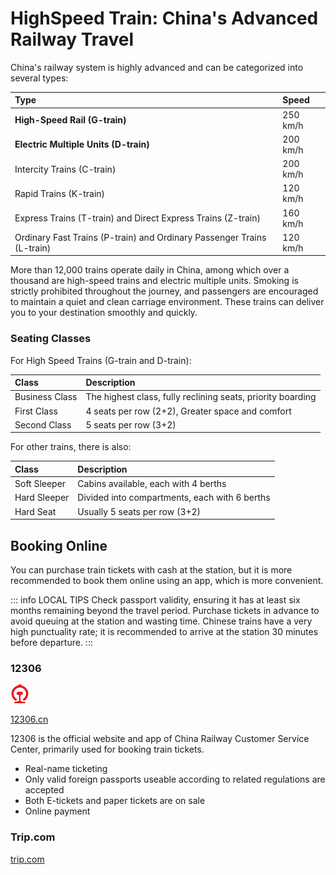 # HighSpeed Train: China's Advanced Railway Travel

China's railway system is highly advanced and can be categorized into several types:

| Type                                                                   | Speed    |
| :--------------------------------------------------------------------- | :------- |
| **High-Speed Rail (G-train)**                                          | 250 km/h |
| **Electric Multiple Units (D-train)**                                  | 200 km/h |
| Intercity Trains (C-train)                                             | 200 km/h |
| Rapid Trains (K-train)                                                 | 120 km/h |
| Express Trains (T-train) and Direct Express Trains (Z-train)           | 160 km/h |
| Ordinary Fast Trains (P-train) and Ordinary Passenger Trains (L-train) | 120 km/h |

<YouTube link="https://youtu.be/1Yger7RaOsE?si=PtqOwSdLDp8AOdiq">
<template #cover><img src="../assets/youtube/chinas-trains-are-incredible-chengdu-to-chongqing.jpg" alt="China's Trains are INCREDIBLE" /></template>
<template #title>China's Trains are INCREDIBLE</template>
<template #author>Two Mad Explorers</template>
<template #description>China's High speed rail network is largest railway system on earth. Today, we take an incredibly fast bullet train from Chengdu to Chongqing, China. </template>
</YouTube>

More than 12,000 trains operate daily in China, among which over a thousand are high-speed trains and electric multiple units. Smoking is strictly prohibited throughout the journey, and passengers are encouraged to maintain a quiet and clean carriage environment. These trains can deliver you to your destination smoothly and quickly.

### Seating Classes

For High Speed Trains (G-train and D-train):

| Class          | Description                                                       |
| :------------- | :---------------------------------------------------------------- |
| Business Class | The highest class, fully reclining seats, priority boarding       |
| First Class    | 4 seats per row (2+2), Greater space and comfort |
| Second Class   | 5 seats per row (3+2)                            |

For other trains, there is also:

| Class          | Description                                                       |
| :------------- | :---------------------------------------------------------------- |
| Soft Sleeper | Cabins available, each with 4 berths       |
| Hard Sleeper | Divided into compartments, each with 6 berths |
| Hard Seat    | Usually 5 seats per row (3+2) |       

<YouTube link="https://youtu.be/WbAKvKXT95A?si=2_k2E1tWwO1xduCS">
<template #cover><img src="../assets/youtube/riding-the-worlds-fastest-bullet-train.jpg" alt="Riding the WORLD'S FASTEST Bullet Train From Beijing to Shanghai" /></template>
<template #title>Riding the WORLD'S FASTEST Bullet Train From Beijing to Shanghai</template>
<template #author>Jay and Karolina</template>
<template #description></template>
</YouTube>

## Booking Online

You can purchase train tickets with cash at the station, but it is more recommended to book them online using an app, which is more convenient.

::: info LOCAL TIPS
Check passport validity, ensuring it has at least six months remaining beyond the travel period. Purchase tickets in advance to avoid queuing at the station and wasting time. Chinese trains have a very high punctuality rate; it is recommended to arrive at the station 30 minutes before departure.
:::

### 12306

<svg viewBox="0 0 1024 1024" version="1.1" xmlns="http://www.w3.org/2000/svg" width="30" height="30"><path d="M911.40096 274.67776C847.872 164.43392 741.34528 84.08064 616.16128 56.05376c-3.72736-1.86368-7.4752-5.60128-7.4752-9.33888-1.86368-18.688-13.07648-35.51232-29.88032-42.97728h-1.88416C554.48576 1.86368 533.94432 0 511.52896 0c-20.56192 0-42.97728 1.86368-67.2768 5.60128-16.81408 7.4752-28.02688 24.28928-29.9008 42.97728 0 3.72736-3.7376 9.33888-7.4752 9.33888-113.98144 26.1632-211.1488 95.30368-276.55168 192.47104-67.2768 100.90496-91.56608 222.3616-67.2768 341.95456 26.1632 128.94208 108.38016 241.05984 224.23552 304.5888h3.74784c1.86368 0 3.72736-1.88416 5.60128-1.88416l63.52896-82.21696c1.87392-1.86368 1.87392-3.72736 1.87392-5.60128a4.02432 4.02432 0 0 0-3.7376-3.7376c-80.35328-41.1136-142.00832-110.2336-170.0352-196.1984-28.03712-85.95456-20.55168-177.5104 20.54144-257.86368 57.92768-113.99168 173.78304-184.99584 302.72512-184.99584a331.6736 331.6736 0 0 1 153.21088 37.36576c168.18176 84.09088 233.58464 287.78496 149.504 454.08256-33.6384 63.52896-84.09088 115.84512-149.504 147.6096-1.86368 1.88416-3.72736 1.88416-3.72736 3.7376 0 1.87392 0 3.7376 1.87392 5.60128l63.52896 82.21696c1.88416 1.88416 3.7376 1.88416 5.61152 1.88416s1.87392 0 3.72736-1.88416C842.26048 835.26656 918.87616 738.0992 952.5248 620.38016c33.62816-117.72928 18.688-239.18592-41.12384-345.7024z" fill="#E81A1A"></path><path d="M780.5952 956.71296L590.00832 919.3472c-26.17344-5.60128-44.86144-28.02688-44.86144-54.19008V611.03104c0-16.82432 11.22304-31.76448 28.02688-35.50208l89.7024-24.28928c3.71712 0 5.60128-3.74784 5.60128-5.62176v-84.0704c0-24.29952-13.07648-46.72512-33.61792-59.8016h-1.88416c-44.84096-7.4752-87.82848-11.2128-130.79552-11.2128-42.97728 0-85.95456 3.72736-127.05792 9.33888h-1.87392c-20.55168 13.07648-33.6384 35.50208-33.6384 59.8016v84.08064c0 3.72736 1.87392 5.61152 5.61152 5.61152l89.69216 24.28928c16.81408 3.72736 28.03712 18.67776 28.03712 35.50208v252.2624c0 26.17344-18.688 48.57856-44.8512 54.20032l-190.59712 37.36576c-11.20256 1.86368-20.55168 13.06624-20.55168 24.27904v39.24992c0 3.74784 3.7376 7.4752 7.4752 7.4752h584.86784c3.7376 0 7.46496-3.72736 7.46496-7.4752v-39.24992c-5.61152-9.32864-13.07648-18.67776-26.1632-20.55168z" fill="#E81A1A"></path></svg>

[12306.cn](https://www.12306.cn/en/index.html)

12306 is the official website and app of China Railway Customer Service Center, primarily used for booking train tickets.

- Real-name ticketing
- Only valid foreign passports useable according to related regulations are accepted
- Both E-tickets and paper tickets are on sale
- Online payment

### Trip.com

[trip.com](https://trip.com/trains/china)
